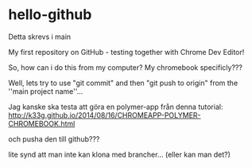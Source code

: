 hello-github
============

Detta skrevs i main


My first repository on GitHub - testing together with Chrome Dev Editor!

So, how can i do this from my computer? My chromebook specificly???

Well, lets try to use "git commit" and then "git push to origin" from the
''main project name''...


Jag kanske ska testa att göra en polymer-app från denna tutorial:
http://k33g.github.io/2014/08/16/CHROMEAPP-POLYMER-CHROMEBOOK.html

och pusha den till github???

lite synd att man inte kan klona med brancher... (eller kan man det?)
